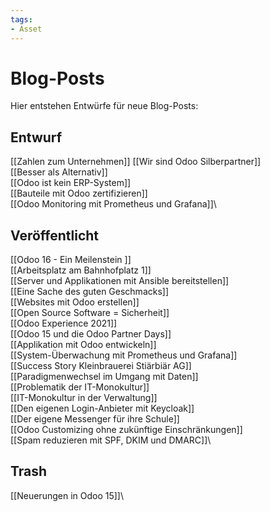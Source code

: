 ```yaml
---
tags:
- Asset
---
```

# Blog-Posts

Hier entstehen Entwürfe für neue Blog-Posts:

## Entwurf

[[Zahlen zum Unternehmen]]
[[Wir sind Odoo Silberpartner]]\
[[Besser als Alternativ]]\
[[Odoo ist kein ERP-System]]\
[[Bauteile mit Odoo zertifizieren]]\
[[Odoo Monitoring mit Prometheus und Grafana]]\

## Veröffentlicht

[[Odoo 16 - Ein Meilenstein ]]\
[[Arbeitsplatz am Bahnhofplatz 1]]\
[[Server und Applikationen mit Ansible bereitstellen]]\
[[Eine Sache des guten Geschmacks]]\
[[Websites mit Odoo erstellen]]\
[[Open Source Software = Sicherheit]]\
[[Odoo Experience 2021]]\
[[Odoo 15 und die Odoo Partner Days]]\
[[Applikation mit Odoo entwickeln]]\
[[System-Überwachung mit Prometheus und Grafana]]\
[[Success Story Kleinbrauerei Stiärbiär AG]]\
[[Paradigmenwechsel im Umgang mit Daten]]\
[[Problematik der IT-Monokultur]]\
[[IT-Monokultur in der Verwaltung]]\
[[Den eigenen Login-Anbieter mit Keycloak]]\
[[Der eigene Messenger für ihre Schule]]\
[[Odoo Customizing ohne zukünftige Einschränkungen]]\
[[Spam reduzieren mit SPF, DKIM und DMARC]]\

## Trash

[[Neuerungen in Odoo 15]]\